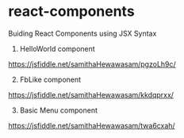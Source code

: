 # react-components
Buiding React Components using JSX Syntax

1) HelloWorld component

https://jsfiddle.net/samithaHewawasam/pgzoLh9c/

2) FbLike component

https://jsfiddle.net/samithaHewawasam/kkdqprxx/

3) Basic Menu component

https://jsfiddle.net/samithaHewawasam/twa6cxah/
